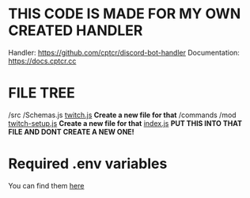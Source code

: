 # THIS CODE IS MADE FOR MY OWN CREATED HANDLER
Handler: https://github.com/cptcr/discord-bot-handler
Documentation: https://docs.cptcr.cc

# FILE TREE
/src
 /Schemas.js
 [twitch.js](https://github.com/cptcr/twitch-stream-api/discord-bot/twitch.js) **Create a new file for that**
 /commands
  /mod
  [twitch-setup.js](https://github.com/cptcr/twitch-stream-api/discord-bot/command.js) **Create a new file for that**
[index.js](https://github.com/cptcr/twitch-stream-api/discord-bot/index.js) **PUT THIS INTO THAT FILE AND DONT CREATE A NEW ONE!**

# Required .env variables
You can find them [here](https://github.com/cptcr/twitch-stream-api/tree/main?tab=readme-ov-file#env-variables)
